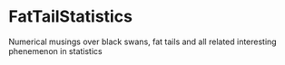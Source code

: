 # FatTailStatistics
Numerical musings over black swans, fat tails and all related interesting phenemenon in statistics
